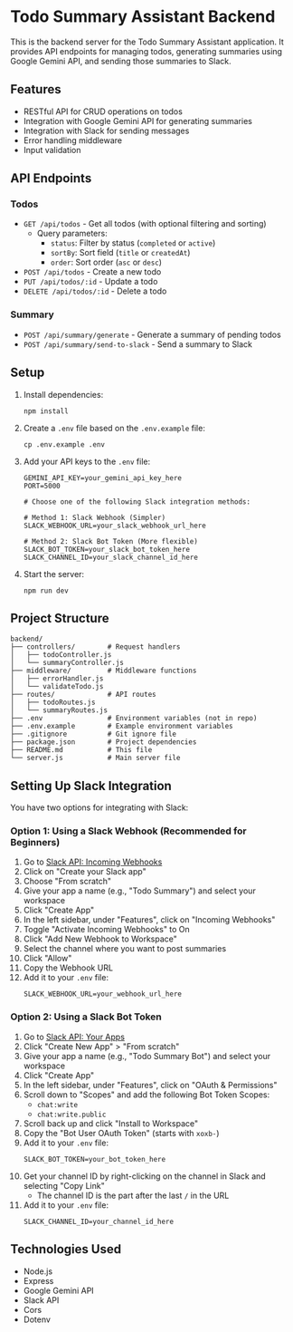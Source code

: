 # Todo Summary Assistant Backend

This is the backend server for the Todo Summary Assistant application. It provides API endpoints for managing todos, generating summaries using Google Gemini API, and sending those summaries to Slack.

## Features

- RESTful API for CRUD operations on todos
- Integration with Google Gemini API for generating summaries
- Integration with Slack for sending messages
- Error handling middleware
- Input validation

## API Endpoints

### Todos

- `GET /api/todos` - Get all todos (with optional filtering and sorting)
  - Query parameters:
    - `status`: Filter by status (`completed` or `active`)
    - `sortBy`: Sort field (`title` or `createdAt`)
    - `order`: Sort order (`asc` or `desc`)
- `POST /api/todos` - Create a new todo
- `PUT /api/todos/:id` - Update a todo
- `DELETE /api/todos/:id` - Delete a todo

### Summary

- `POST /api/summary/generate` - Generate a summary of pending todos
- `POST /api/summary/send-to-slack` - Send a summary to Slack

## Setup

1. Install dependencies:

   ```
   npm install
   ```

2. Create a `.env` file based on the `.env.example` file:

   ```
   cp .env.example .env
   ```

3. Add your API keys to the `.env` file:

   ```
   GEMINI_API_KEY=your_gemini_api_key_here
   PORT=5000

   # Choose one of the following Slack integration methods:

   # Method 1: Slack Webhook (Simpler)
   SLACK_WEBHOOK_URL=your_slack_webhook_url_here

   # Method 2: Slack Bot Token (More flexible)
   SLACK_BOT_TOKEN=your_slack_bot_token_here
   SLACK_CHANNEL_ID=your_slack_channel_id_here
   ```

4. Start the server:
   ```
   npm run dev
   ```

## Project Structure

```
backend/
├── controllers/        # Request handlers
│   ├── todoController.js
│   └── summaryController.js
├── middleware/         # Middleware functions
│   ├── errorHandler.js
│   └── validateTodo.js
├── routes/             # API routes
│   ├── todoRoutes.js
│   └── summaryRoutes.js
├── .env                # Environment variables (not in repo)
├── .env.example        # Example environment variables
├── .gitignore          # Git ignore file
├── package.json        # Project dependencies
├── README.md           # This file
└── server.js           # Main server file
```

## Setting Up Slack Integration

You have two options for integrating with Slack:

### Option 1: Using a Slack Webhook (Recommended for Beginners)

1. Go to [Slack API: Incoming Webhooks](https://api.slack.com/messaging/webhooks)
2. Click on "Create your Slack app"
3. Choose "From scratch"
4. Give your app a name (e.g., "Todo Summary") and select your workspace
5. Click "Create App"
6. In the left sidebar, under "Features", click on "Incoming Webhooks"
7. Toggle "Activate Incoming Webhooks" to On
8. Click "Add New Webhook to Workspace"
9. Select the channel where you want to post summaries
10. Click "Allow"
11. Copy the Webhook URL
12. Add it to your `.env` file:
    ```
    SLACK_WEBHOOK_URL=your_webhook_url_here
    ```

### Option 2: Using a Slack Bot Token

1. Go to [Slack API: Your Apps](https://api.slack.com/apps)
2. Click "Create New App" > "From scratch"
3. Give your app a name (e.g., "Todo Summary Bot") and select your workspace
4. Click "Create App"
5. In the left sidebar, under "Features", click on "OAuth & Permissions"
6. Scroll down to "Scopes" and add the following Bot Token Scopes:
   - `chat:write`
   - `chat:write.public`
7. Scroll back up and click "Install to Workspace"
8. Copy the "Bot User OAuth Token" (starts with `xoxb-`)
9. Add it to your `.env` file:
   ```
   SLACK_BOT_TOKEN=your_bot_token_here
   ```
10. Get your channel ID by right-clicking on the channel in Slack and selecting "Copy Link"
    - The channel ID is the part after the last `/` in the URL
11. Add it to your `.env` file:
    ```
    SLACK_CHANNEL_ID=your_channel_id_here
    ```

## Technologies Used

- Node.js
- Express
- Google Gemini API
- Slack API
- Cors
- Dotenv
